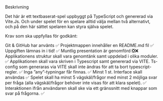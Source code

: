 Beskrivning

Det här är ett textbaserat-spel uppbyggt på TypeScript och genererad via Vite.Js. Och under spelet för en spelare alltid välja mellan två alternativt, och på den här sättet spelaren kan styra själva spelet.

Krav som ska uppfyllas för godkänt:

Git & GitHub har använts ✅
Projektmappen innehåller en README.md fil ✅
Uppgiften lämnas in i tid! ✅
Muntlig presentation är genomförd ❎❌
Applikationens struktur skall vara genomtänk samt uppdelad i olika moduler. ✅
Applikationen skall vara skriven i Typescript samt genererad via VITE. Ts-config som generaras via VITE skall inte ändras för att ta bort typescript-regler. ✅
Inga ”any”-typningar får finnas. ✅
Minst 1 st. Interface skall användas ✅
Spelet skall ha minst 5 vägskäl/frågor med minst 2 möjliga svar per fråga (alla vägskäl/frågor behöver inte visas för att klara spelet). ✅
Interaktionen ifrån användaren skall ske via ett gränssnitt med knappar som svar på frågorna. ✅
